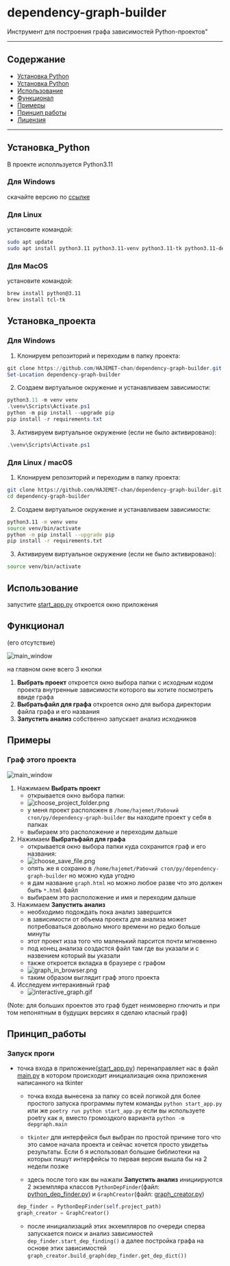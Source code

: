 # dependency-graph-builder

Инструмент для построения графа зависимостей Python-проектов"

---

## Содержание

- [Установка Python](#установка_python)
- [Установка Python](#установка_проекта)
- [Использование](#использование)
- [Функционал](#функционал)
- [Примеры](#примеры)
- [Принцип работы](#принцип_работы)
- [Лицензия](#лицензия)

---

## Установка_Python

В проекте исполльзуется Python3.11

### Для Windows 
скачайте версию по [ссылке](https://www.python.org/ftp/python/3.11.9/python-3.11.9-amd64.exe)

### Для Linux 

установите командой:
```bash
sudo apt update
sudo apt install python3.11 python3.11-venv python3.11-tk python3.11-dev
```

### Для MacOS 

установите командой:
```bash
brew install python@3.11
brew install tcl-tk
```

## Установка_проекта

### Для Windows

1. Клонируем репозиторий и переходим в папку проекта:
```powershell
git clone https://github.com/HAJEMET-chan/dependency-graph-builder.git
Set-Location dependency-graph-builder
```

2. Создаем виртуальное окружение и устанавливаем зависимости:
```powershell
python3.11 -m venv venv
.\venv\Scripts\Activate.ps1
python -m pip install --upgrade pip
pip install -r requirements.txt
```

3. Активируем виртуальное окружение (если не было активировано):
```powershell
.\venv\Scripts\Activate.ps1
```

### Для Linux / macOS

1. Клонируем репозиторий и переходим в папку проекта:
```bash
git clone https://github.com/HAJEMET-chan/dependency-graph-builder.git
cd dependency-graph-builder
```
2. Создаем виртуальное окружение и устанавливаем зависимости:
```bash
python3.11 -m venv venv
source venv/bin/activate
python -m pip install --upgrade pip
pip install -r requirements.txt
```
3. Активируем виртуальное окружение (если не было активировано):
```bash
source venv/bin/activate
```

## Использование

запустите [start_app.py](start_app.py)
откроется окно приложения

## Функционал
(его отсутствие)

![main_window](media/main_window.png)

на главном окне всего 3 кнопки
1. **Выбрать проект**
    откроется окно выбора папки с исходным кодом проекта внутренные зависимости которого вы хотите посмотреть ввиде графа
2. **Выбратьфайл для графа**
    откроется окно для выбора директории файла графа и его названия
3. **Запустить анализ**
    собственно запускает анализ исходников

## Примеры

### Граф этого проекта

![main_window](media/main_window.png)

1. Нажимаем **Выбрать проект**
    - открывается окно выбора папки:
    - ![choose_project_folder.png](media/choose_project_folder.png)
    - у меня проект расположен в `/home/hajemet/Рабочий стол/py/dependency-graph-builder` вы находите проект у себя в папках
    - выбираем это расположение и переходим дальше
2. Нажимаем **Выбратьфайл для графа**
    - открывается окно выбора папки куда сохранится граф и его названия:
    - ![choose_save_file.png](media/choose_save_file.png)
    - опять же я сохраню в `/home/hajemet/Рабочий стол/py/dependency-graph-builder` но можно куда угодно
    - я дам название `graph.html` но можно любое разве что это должен быть `*.html` файл
    - выбираем это расположение и имя и переходим дальше
3. Нажимаем **Запустить анализ**
    - необходимо подождать пока анализ завершится
    - в зависимости от объема проекта для анализа может потребоваться довольно много времени но редко больше минуты
    - этот проект изза того что маленький парсится почти мгновенно
    - под конец анализа создастся файл там где вы указали и с назвением который вы указали
    - также откроется вкладка в браузере с графом
    - ![graph_in_browser.png](media/graph_in_browser.png)
    - таким образом выглядит граф этого проекта
4. Исследуем интеракивный граф
    - ![interactive_graph.gif](media/interactive_graph.gif)

(Note: для больших проектов это граф будет неимоверно глючить и при том непонятным
в будущих версиях я сделаю класный граф)

## Принцип_работы

### Запуск проги

- точка входа в приложение([start_app.py](start_app.py)) перенаправляет нас в файл [main.py](depgraph/main.py) в котором происходит инициализация окна приложения написанного на tkinter
    - точка входа вынесена за папку со всей логикой для более простого запуска программы путем команды `python start_app.py` или же `poetry run python start_app.py` если вы используете poetry как я, вместо громоздкого варианта `python -m depgraph.main`

    - `tkinter` для интерфейся был выбран по простой причине того что это самое начала проекта и сейчас хочется просто увидетьь результаты. Если б я использовал большие библиотеки на которых пишут интерфейсы то первая версия вышла бы на 2 недели позже

    - здесь после того как вы нажали **Запустить анализ** инициируются 2 экземпляра классов `PythonDepFinder`(файл: [python_dep_finder.py](depgraph/dep_finding/python_dep_finder.py)) и `GraphCreator`(файл: [graph_creator.py](depgraph/graph_building/graph_creator.py))
    ```python
    dep_finder = PythonDepFinder(self.project_path)
    graph_creator = GraphCreator()
    ```

    - после инициализаций этих экхемпляров по очереди сперва запускается поиск и анализ зависимостей `dep_finder.start_dep_finding()` а далее постройка графа на основе этих зависимостей `graph_creator.build_graph(dep_finder.get_dep_dict())`



